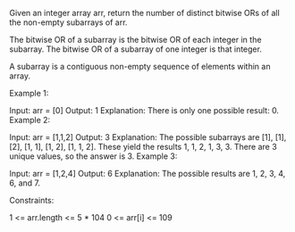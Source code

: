 Given an integer array arr, return the number of distinct bitwise ORs of all the non-empty subarrays of arr.

The bitwise OR of a subarray is the bitwise OR of each integer in the subarray. The bitwise OR of a subarray of one integer is that integer.

A subarray is a contiguous non-empty sequence of elements within an array.

Example 1:

Input: arr = [0]
Output: 1
Explanation: There is only one possible result: 0.
Example 2:

Input: arr = [1,1,2]
Output: 3
Explanation: The possible subarrays are [1], [1], [2], [1, 1], [1, 2], [1, 1, 2].
These yield the results 1, 1, 2, 1, 3, 3.
There are 3 unique values, so the answer is 3.
Example 3:

Input: arr = [1,2,4]
Output: 6
Explanation: The possible results are 1, 2, 3, 4, 6, and 7.

Constraints:

1 <= arr.length <= 5 \* 104
0 <= arr[i] <= 109

